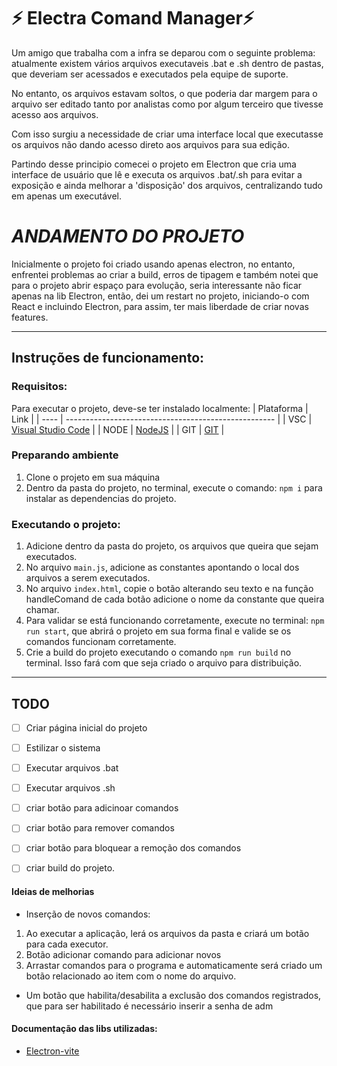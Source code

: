 # ⚡ Electra Comand Manager⚡ 

Um amigo que trabalha com a infra se deparou com o seguinte problema: atualmente existem vários arquivos executaveis .bat e .sh dentro de pastas, que deveriam ser acessados e executados pela equipe de suporte.

No entanto, os arquivos estavam soltos, o que poderia dar margem para o arquivo ser editado tanto por analistas como por algum terceiro que tivesse acesso aos arquivos.

Com isso surgiu a necessidade de criar uma interface local que executasse os arquivos não dando acesso direto aos arquivos para sua edição.

Partindo desse principio comecei o projeto em Electron que cria uma interface de usuário que lê e executa os arquivos .bat/.sh para evitar a exposição e ainda melhorar a 'disposição' dos arquivos, centralizando tudo em apenas um executável.

# *ANDAMENTO DO PROJETO*

Inicialmente o projeto foi criado usando apenas electron, no entanto, enfrentei problemas ao criar a build, erros de tipagem e também notei que para o projeto abrir espaço para evolução, seria interessante não ficar apenas na lib Electron, então, dei um restart no projeto, iniciando-o com React e incluindo Electron, para assim, ter mais liberdade de criar novas features.

----
## Instruções de funcionamento:

### Requisitos:

Para executar o projeto, deve-se ter instalado localmente:
| Plataforma | Link |
| ---- | ---------------------------------------------------- |
| VSC  | [Visual Studio Code](https://code.visualstudio.com) |
| NODE | [NodeJS](https://nodejs.org/en) |
| GIT  | [GIT](https://git-scm.com) |

### Preparando ambiente

1. Clone o projeto em sua máquina
2. Dentro da pasta do projeto, no terminal, execute o comando: `npm i` para instalar as dependencias do projeto.

### Executando o projeto:

1. Adicione dentro da pasta do projeto, os arquivos que queira que sejam executados.
2. No arquivo `main.js`, adicione as constantes apontando o local dos arquivos a serem executados.
3. No arquivo `index.html`, copie o botão alterando seu texto e na função handleComand de cada botão adicione o nome da constante que queira chamar.
4. Para validar se está funcionando corretamente, execute no terminal: `npm run start`, que abrirá o projeto em sua forma final e valide se os comandos funcionam corretamente.
5. Crie a build do projeto executando o comando `npm run build` no terminal. Isso fará com que seja criado o arquivo para distribuição. 
---

## TODO

 - [ ] Criar página inicial do projeto
 - [ ] Estilizar o sistema
 
 - [ ] Executar arquivos .bat
 - [ ] Executar arquivos .sh

 - [ ] criar botão para adicinoar comandos
 - [ ] criar botão para remover comandos
 - [ ] criar botão para bloquear a remoção dos comandos
 
 - [ ] criar build do projeto.
 
 #### Ideias de melhorias

 - Inserção de novos comandos:
  1. Ao executar a aplicação, lerá os arquivos da pasta e criará um botão para cada executor.
  2. Botão adicionar comando para adicionar novos
  3. Arrastar comandos para o programa e automaticamente será criado um botão relacionado ao item com o nome do arquivo.

 - Um botão que habilita/desabilita a exclusão dos comandos registrados, que para ser habilitado é necessário inserir a senha de adm


#### Documentação das libs utilizadas:

 - [Electron-vite](https://electron-vite.org)
